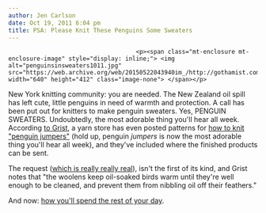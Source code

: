 ```yaml
---
author: Jen Carlson
date: Oct 19, 2011 6:04 pm
title: PSA: Please Knit These Penguins Some Sweaters
---
```


	
										<p><span class="mt-enclosure mt-enclosure-image" style="display: inline;"> <img alt="penguinsinsweaters1011.jpg" src="https://web.archive.org/web/20150522043940im_/http://gothamist.com/attachments/arts_jen/penguinsinsweaters1011.jpg" width="640" height="412" class="image-none"> </span></p>

<p>New York knitting community: you are needed. The New Zealand oil spill has left cute, little penguins in need of warmth and protection. A call has been put out for knitters to make penguin sweaters. Yes, PENGUIN SWEATERS. Undoubtedly, the most adorable thing you&apos;ll hear all week. According <a href="https://web.archive.org/web/20150522043940/http://www.grist.org/list/2011-10-18-you-know-you-want-to-knit-a-sweater-for-a-penguin">to Grist</a>, a yarn store has even posted patterns for <a href="https://web.archive.org/web/20150522043940/http://www.skeinz.com/Newsletters/spring2011.html">how to knit &quot;penguin jumpers&quot;</a> (hold up, penguin <em>jumpers</em> is now the most adorable thing you&apos;ll hear all week), and they&apos;ve included where the finished products can be sent.</p>

<p>The request (<a href="https://web.archive.org/web/20150522043940/http://www.snopes.com/critters/crusader/penguins.asp">which is really really real</a>), isn&apos;t the first of its kind, and Grist notes that &quot;the woolens keep oil-soaked birds warm until they&apos;re well enough to be cleaned, and prevent them from nibbling oil off their feathers.&quot;</p>

<p>And now: <a href="https://web.archive.org/web/20150522043940/http://www.google.com/search?hl=en&amp;q=penguin+sweaters&amp;gs_sm=e&amp;gs_upl=486l3037l0l3104l18l12l1l2l3l0l197l1014l8.3l13l0&amp;um=1&amp;authuser=0&amp;bav=on.2,or.r_gc.r_pw.r_cp.,cf.osb&amp;biw=1666&amp;bih=787&amp;ie=UTF-8&amp;tbm=isch&amp;source=og&amp;sa=N&amp;tab=ni#um=1&amp;hl=en&amp;authuser=0&amp;tbm=isch&amp;sa=1&amp;q=penguins+in+sweaters&amp;oq=penguins+in+sweaters&amp;aq=f&amp;aqi=g1&amp;aql=1&amp;gs_sm=e&amp;gs_upl=1654l4238l4l4389l8l6l0l5l5l0l290l290l2-1l1l0&amp;bav=on.2,or.r_gc.r_pw.r_cp.,cf.osb&amp;fp=e7b2a7a36b299bca&amp;biw=1666&amp;bih=787">how you&apos;ll spend the rest of your day</a>.</p>					
										
									
				